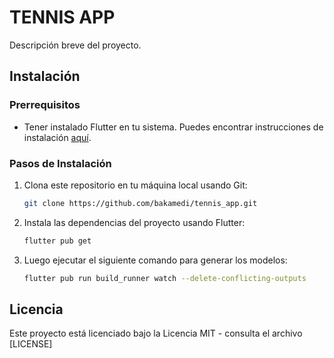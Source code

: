 # TENNIS APP

Descripción breve del proyecto.

## Instalación

### Prerrequisitos

- Tener instalado Flutter en tu sistema. Puedes encontrar instrucciones de instalación [aquí](https://flutter.dev/docs/get-started/install).

### Pasos de Instalación

1. Clona este repositorio en tu máquina local usando Git:

    ```bash
    git clone https://github.com/bakamedi/tennis_app.git
    ```

2. Instala las dependencias del proyecto usando Flutter:

    ```bash
    flutter pub get
    ```

3. Luego ejecutar el siguiente comando para generar los modelos:

    ```bash
    flutter pub run build_runner watch --delete-conflicting-outputs
    ```


## Licencia

Este proyecto está licenciado bajo la Licencia MIT - consulta el archivo [LICENSE]